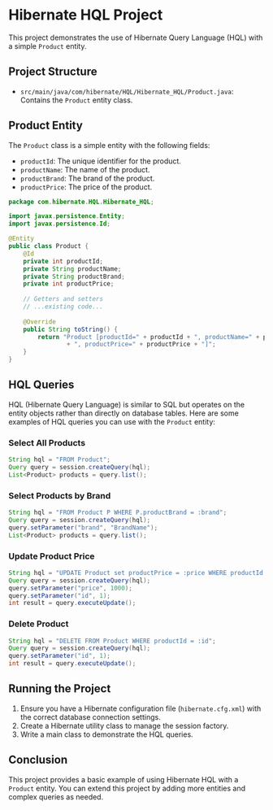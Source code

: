 # Hibernate HQL Project

This project demonstrates the use of Hibernate Query Language (HQL) with a simple `Product` entity.

## Project Structure

- `src/main/java/com/hibernate/HQL/Hibernate_HQL/Product.java`: Contains the `Product` entity class.

## Product Entity

The `Product` class is a simple entity with the following fields:
- `productId`: The unique identifier for the product.
- `productName`: The name of the product.
- `productBrand`: The brand of the product.
- `productPrice`: The price of the product.

```java
package com.hibernate.HQL.Hibernate_HQL;

import javax.persistence.Entity;
import javax.persistence.Id;

@Entity
public class Product {
    @Id
    private int productId;
    private String productName;
    private String productBrand;
    private int productPrice;
    
    // Getters and setters
    // ...existing code...
    
    @Override
    public String toString() {
        return "Product [productId=" + productId + ", productName=" + productName + ", productBrand=" + productBrand
                + ", productPrice=" + productPrice + "]";
    }
}

```
## HQL Queries

HQL (Hibernate Query Language) is similar to SQL but operates on the entity objects rather than directly on database tables. Here are some examples of HQL queries you can use with the `Product` entity:

### Select All Products

```java
String hql = "FROM Product";
Query query = session.createQuery(hql);
List<Product> products = query.list();
```

### Select Products by Brand

```java
String hql = "FROM Product P WHERE P.productBrand = :brand";
Query query = session.createQuery(hql);
query.setParameter("brand", "BrandName");
List<Product> products = query.list();
```

### Update Product Price

```java
String hql = "UPDATE Product set productPrice = :price WHERE productId = :id";
Query query = session.createQuery(hql);
query.setParameter("price", 1000);
query.setParameter("id", 1);
int result = query.executeUpdate();
```

### Delete Product

```java
String hql = "DELETE FROM Product WHERE productId = :id";
Query query = session.createQuery(hql);
query.setParameter("id", 1);
int result = query.executeUpdate();
```

## Running the Project

1. Ensure you have a Hibernate configuration file (`hibernate.cfg.xml`) with the correct database connection settings.
2. Create a Hibernate utility class to manage the session factory.
3. Write a main class to demonstrate the HQL queries.

## Conclusion

This project provides a basic example of using Hibernate HQL with a `Product` entity. You can extend this project by adding more entities and complex queries as needed.

